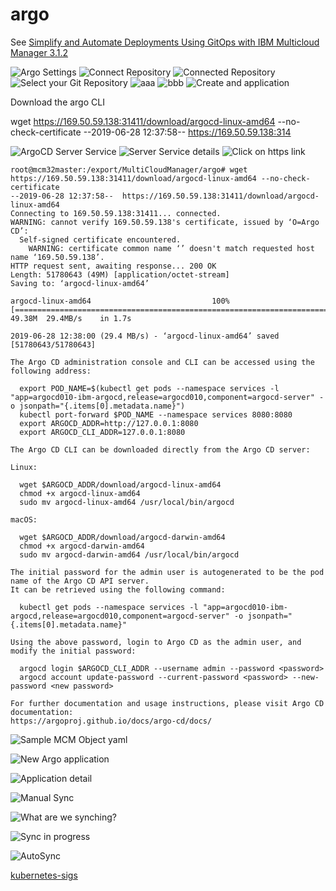 # argo
See [Simplify and Automate Deployments Using GitOps with IBM Multicloud Manager 3.1.2](https://www.ibm.com/cloud/blog/simplify-and-automate-deployments-using-gitops-with-ibm-multicloud-manager-3-1-2)

![Argo Settings](images/2019/06/argo-settings.png)
![Connect Repository](images/2019/06/connect-repository.png)
![Connected Repository](images/2019/06/connected-repository.png)
![Select your Git Repository](images/2019/06/select-your-git-repository.png)
![aaa](images/2019/06/aaa.png)
![bbb](images/2019/06/bbb.png)
![Create and application](images/2019/06/create-and-application.png)

Download the argo CLI

wget https://169.50.59.138:31411/download/argocd-linux-amd64 --no-check-certificate
--2019-06-28 12:37:58--  https://169.50.59.138:314

![ArgoCD Server Service](images/2019/06/argocd-server-service.png)
![Server Service details](images/2019/06/server-service-details.png)
![Click on https link](images/2019/06/click-on-https-link.png)

```
root@mcm32master:/export/MultiCloudManager/argo# wget https://169.50.59.138:31411/download/argocd-linux-amd64 --no-check-certificate
--2019-06-28 12:37:58--  https://169.50.59.138:31411/download/argocd-linux-amd64
Connecting to 169.50.59.138:31411... connected.
WARNING: cannot verify 169.50.59.138's certificate, issued by ‘O=Argo CD’:
  Self-signed certificate encountered.
    WARNING: certificate common name ‘’ doesn't match requested host name ‘169.50.59.138’.
HTTP request sent, awaiting response... 200 OK
Length: 51780643 (49M) [application/octet-stream]
Saving to: ‘argocd-linux-amd64’

argocd-linux-amd64                           100%[============================================================================================>]  49.38M  29.4MB/s    in 1.7s    

2019-06-28 12:38:00 (29.4 MB/s) - ‘argocd-linux-amd64’ saved [51780643/51780643]
```

```
The Argo CD administration console and CLI can be accessed using the following address:

  export POD_NAME=$(kubectl get pods --namespace services -l "app=argocd010-ibm-argocd,release=argocd010,component=argocd-server" -o jsonpath="{.items[0].metadata.name}")
  kubectl port-forward $POD_NAME --namespace services 8080:8080
  export ARGOCD_ADDR=http://127.0.0.1:8080
  export ARGOCD_CLI_ADDR=127.0.0.1:8080
```

```
The Argo CD CLI can be downloaded directly from the Argo CD server:

Linux:

  wget $ARGOCD_ADDR/download/argocd-linux-amd64
  chmod +x argocd-linux-amd64
  sudo mv argocd-linux-amd64 /usr/local/bin/argocd

macOS:

  wget $ARGOCD_ADDR/download/argocd-darwin-amd64
  chmod +x argocd-darwin-amd64
  sudo mv argocd-darwin-amd64 /usr/local/bin/argocd
```

```
The initial password for the admin user is autogenerated to be the pod name of the Argo CD API server.
It can be retrieved using the following command:

  kubectl get pods --namespace services -l "app=argocd010-ibm-argocd,release=argocd010,component=argocd-server" -o jsonpath="{.items[0].metadata.name}"

Using the above password, login to Argo CD as the admin user, and modify the initial password:

  argocd login $ARGOCD_CLI_ADDR --username admin --password <password>
  argocd account update-password --current-password <password> --new-password <new password>

For further documentation and usage instructions, please visit Argo CD documentation:
https://argoproj.github.io/docs/argo-cd/docs/
```

![Sample MCM Object yaml](images/2019/06/sample-mcm-object-yaml.png)

![New Argo application](images/2019/06/new-argo-applications.png)

![Application detail](images/2019/06/application-detail.png)

![Manual Sync](images/2019/06/manual-sync.png)

![What are we synching?](images/2019/06/what-are-we-synching.png)

![Sync in progress](images/2019/06/sync-in-progress.png)

![AutoSync](images/2019/06/autosync.png)



[kubernetes-sigs](https://github.com/kubernetes-sigs/application)
